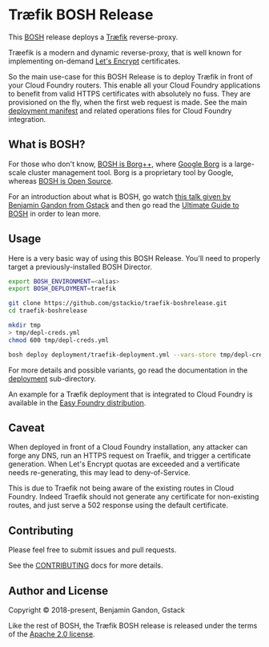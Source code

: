 Træfik BOSH Release
===================

This [BOSH](https://bosh.io) release deploys a [Træfik](https://traefik.io/)
reverse-proxy.

Træefik is a modern and dynamic reverse-proxy, that is well known for
implementing on-demand [Let's Encrypt](https://letsencrypt.org/) certificates.

So the main use-case for this BOSH Release is to deploy Træfik in front of
your Cloud Foundry routers. This enable all your Cloud Foundry applications to
benefit from valid HTTPS certificates with absolutely no fuss. They are
provisioned on the fly, when the first web request is made. See the main
[deployment manifest](./deployment) and related operations files for Cloud
Foundry integration.


What is BOSH?
-------------

For those who don't know,
[BOSH is Borg++](https://twitter.com/marklucovsky/status/728950262593953792),
where [Google Borg](https://research.google.com/pubs/pub43438.html) is a
large-scale cluster management tool. Borg is a proprietary tool by Google,
whereas [BOSH is Open Source](https://github.com/cloudfoundry/bosh).

For an introduction about what is BOSH, go watch
[this talk given by Benjamin Gandon from Gstack](https://slides.gstack.io/bosh-deploy-distributed-systems-like-a-boss-may-2017/)
and then go read the [Ultimate Guide to BOSH](http://ultimateguidetobosh.com/)
in order to lean more.


Usage
-----

Here is a very basic way of using this BOSH Release. You'll need to properly
target a previously-installed BOSH Director.

```bash
export BOSH_ENVIRONMENT=<alias>
export BOSH_DEPLOYMENT=traefik

git clone https://github.com/gstackio/traefik-boshrelease.git
cd traefik-boshrelease

mkdir tmp
> tmp/depl-creds.yml
chmod 600 tmp/depl-creds.yml

bosh deploy deployment/traefik-deployment.yml --vars-store tmp/depl-creds.yml
```

For more details and possible variants, go read the documentation in the
[deployment](./deployment) sub-directory.

An example for a Træfik deployment that is integrated to Cloud Foundry is
available in the [Easy Foundry distribution](https://github.com/gstackio/gstack-bosh-environment).


Caveat
------

When deployed in front of a Cloud Foundry installation, any attacker can forge
any DNS, run an HTTPS request on Traefik, and trigger a certificate
generation. When Let's Encrypt quotas are exceeded and a vertificate needs
re-generating, this may lead to deny-of-Service.

This is due to Traefik not being aware of the existing routes in Cloud
Foundry. Indeed Traefik should not generate any certificate for non-existing
routes, and just serve a 502 response using the default certificate.


Contributing
------------

Please feel free to submit issues and pull requests.

See the [CONTRIBUTING](CONTRIBUTING.md) docs for more details.


Author and License
------------------

Copyright © 2018-present, Benjamin Gandon, Gstack

Like the rest of BOSH, the Træfik BOSH release is released under the terms
of the [Apache 2.0 license](http://www.apache.org/licenses/LICENSE-2.0).

<!--
# Local Variables:
# indent-tabs-mode: nil
# End:
-->
